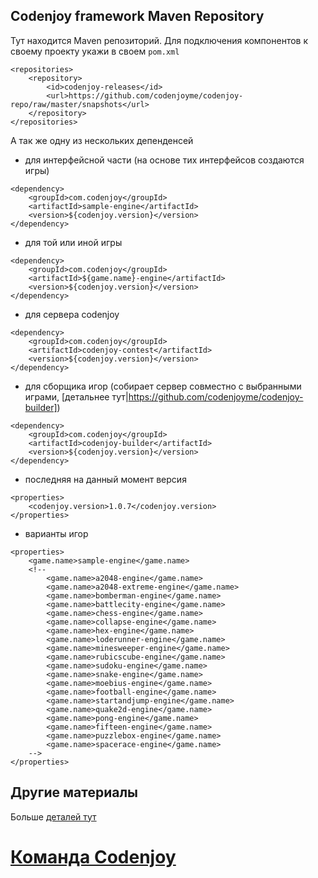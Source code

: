 Codenjoy framework Maven Repository
-----------

Тут находится Maven репозиторий. Для подключения компонентов к своему проекту укажи в своем `pom.xml`
```
<repositories>
	<repository>
		<id>codenjoy-releases</id>
		<url>https://github.com/codenjoyme/codenjoy-repo/raw/master/snapshots</url>
	</repository>
</repositories>
```
А так же одну из нескольких депенденсей
- для интерфейсной части (на основе тих интерфейсов создаются игры)
```
<dependency>
	<groupId>com.codenjoy</groupId>
	<artifactId>sample-engine</artifactId>
	<version>${codenjoy.version}</version>
</dependency>
```
- для той или иной игры 
```
<dependency>
	<groupId>com.codenjoy</groupId>
	<artifactId>${game.name}-engine</artifactId>
	<version>${codenjoy.version}</version>
</dependency>
```
- для сервера codenjoy
```
<dependency>
	<groupId>com.codenjoy</groupId>
    <artifactId>codenjoy-contest</artifactId>
	<version>${codenjoy.version}</version>
</dependency>
```
- для сборщика игор (собирает сервер совместно с выбранными играми, [детальнее тут|https://github.com/codenjoyme/codenjoy-builder])
```
<dependency>
	<groupId>com.codenjoy</groupId>
    <artifactId>codenjoy-builder</artifactId>
	<version>${codenjoy.version}</version>
</dependency>
```
- последняя на данный момент версия
```
<properties>
	<codenjoy.version>1.0.7</codenjoy.version>
</properties>
```
- варианты игор
```
<properties>
	<game.name>sample-engine</game.name>
	<!--
		<game.name>a2048-engine</game.name>
		<game.name>a2048-extreme-engine</game.name>
		<game.name>bomberman-engine</game.name>
		<game.name>battlecity-engine</game.name>
		<game.name>chess-engine</game.name>
		<game.name>collapse-engine</game.name>
		<game.name>hex-engine</game.name>
		<game.name>loderunner-engine</game.name>
		<game.name>minesweeper-engine</game.name>
		<game.name>rubicscube-engine</game.name>
		<game.name>sudoku-engine</game.name>
		<game.name>snake-engine</game.name>
		<game.name>moebius-engine</game.name>
		<game.name>football-engine</game.name>
		<game.name>startandjump-engine</game.name>
		<game.name>quake2d-engine</game.name>
		<game.name>pong-engine</game.name>
		<game.name>fifteen-engine</game.name>
		<game.name>puzzlebox-engine</game.name>
		<game.name>spacerace-engine</game.name>
	-->
</properties>
```

Другие материалы
--------------
Больше [деталей тут](https://github.com/codenjoyme/codenjoy)

[Команда Codenjoy](http://codenjoy.com/portal/?page_id=51)
===========